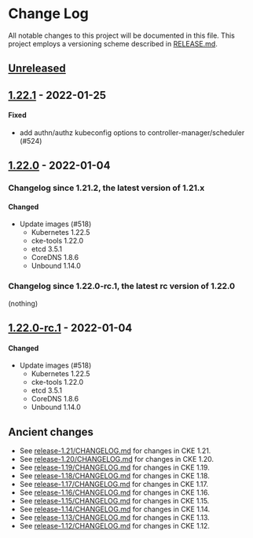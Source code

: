 # Change Log

All notable changes to this project will be documented in this file.
This project employs a versioning scheme described in [RELEASE.md](RELEASE.md#versioning).

## [Unreleased]

## [1.22.1] - 2022-01-25

#### Fixed

- add authn/authz kubeconfig options to controller-manager/scheduler (#524)

## [1.22.0] - 2022-01-04

### Changelog since 1.21.2, the latest version of 1.21.x

#### Changed

- Update images (#518)
  - Kubernetes 1.22.5
  - cke-tools 1.22.0
  - etcd 3.5.1
  - CoreDNS 1.8.6
  - Unbound 1.14.0

### Changelog since 1.22.0-rc.1, the latest rc version of 1.22.0

(nothing)

## [1.22.0-rc.1] - 2022-01-04

#### Changed

- Update images (#518)
  - Kubernetes 1.22.5
  - cke-tools 1.22.0
  - etcd 3.5.1
  - CoreDNS 1.8.6
  - Unbound 1.14.0

## Ancient changes

- See [release-1.21/CHANGELOG.md](https://github.com/cybozu-go/cke/blob/release-1.21/CHANGELOG.md) for changes in CKE 1.21.
- See [release-1.20/CHANGELOG.md](https://github.com/cybozu-go/cke/blob/release-1.20/CHANGELOG.md) for changes in CKE 1.20.
- See [release-1.19/CHANGELOG.md](https://github.com/cybozu-go/cke/blob/release-1.19/CHANGELOG.md) for changes in CKE 1.19.
- See [release-1.18/CHANGELOG.md](https://github.com/cybozu-go/cke/blob/release-1.18/CHANGELOG.md) for changes in CKE 1.18.
- See [release-1.17/CHANGELOG.md](https://github.com/cybozu-go/cke/blob/release-1.17/CHANGELOG.md) for changes in CKE 1.17.
- See [release-1.16/CHANGELOG.md](https://github.com/cybozu-go/cke/blob/release-1.16/CHANGELOG.md) for changes in CKE 1.16.
- See [release-1.15/CHANGELOG.md](https://github.com/cybozu-go/cke/blob/release-1.15/CHANGELOG.md) for changes in CKE 1.15.
- See [release-1.14/CHANGELOG.md](https://github.com/cybozu-go/cke/blob/release-1.14/CHANGELOG.md) for changes in CKE 1.14.
- See [release-1.13/CHANGELOG.md](https://github.com/cybozu-go/cke/blob/release-1.13/CHANGELOG.md) for changes in CKE 1.13.
- See [release-1.12/CHANGELOG.md](https://github.com/cybozu-go/cke/blob/release-1.12/CHANGELOG.md) for changes in CKE 1.12.

[Unreleased]: https://github.com/cybozu-go/cke/compare/v1.22.1...HEAD
[1.22.1]: https://github.com/cybozu-go/cke/compare/v1.22.0...v1.22.1
[1.22.0]: https://github.com/cybozu-go/cke/compare/v1.21.2...v1.22.0
[1.22.0-rc.1]: https://github.com/cybozu-go/cke/compare/v1.21.2...v1.22.0-rc.1
